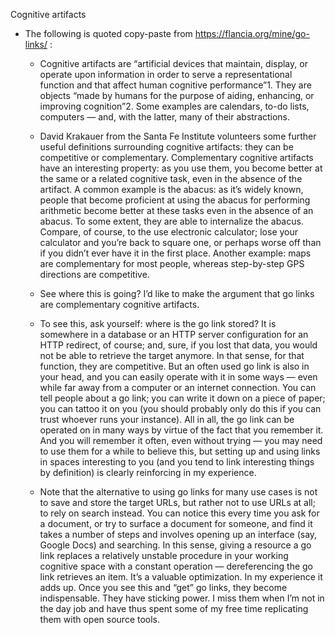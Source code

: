 Cognitive artifacts

- The following is quoted copy-paste from https://flancia.org/mine/go-links/ : 
  - Cognitive artifacts are “artificial devices that maintain, display, or operate upon information in order to serve a representational function and that affect human cognitive performance”1. They are objects “made by humans for the purpose of aiding, enhancing, or improving cognition”2. Some examples are calendars, to-do lists, computers — and, with the latter, many of their abstractions.

  - David Krakauer from the Santa Fe Institute volunteers some further useful definitions surrounding cognitive artifacts: they can be competitive or complementary. Complementary cognitive artifacts have an interesting property: as you use them, you become better at the same or a related cognitive task, even in the absence of the artifact. A common example is the abacus: as it’s widely known, people that become proficient at using the abacus for performing arithmetic become better at these tasks even in the absence of an abacus. To some extent, they are able to internalize the abacus. Compare, of course, to the use electronic calculator; lose your calculator and you’re back to square one, or perhaps worse off than if you didn’t ever have it in the first place. Another example: maps are complementary for most people, whereas step-by-step GPS directions are competitive.

  - See where this is going? I’d like to make the argument that go links are complementary cognitive artifacts.

  - To see this, ask yourself: where is the go link stored? It is somewhere in a database or an HTTP server configuration for an HTTP redirect, of course; and, sure, if you lost that data, you would not be able to retrieve the target anymore. In that sense, for that function, they are competitive. But an often used go link is also in your head, and you can easily operate with it in some ways — even while far away from a computer or an internet connection. You can tell people about a go link; you can write it down on a piece of paper; you can tattoo it on you (you should probably only do this if you can trust whoever runs your instance). All in all, the go link can be operated on in many ways by virtue of the fact that you remember it. And you will remember it often, even without trying — you may need to use them for a while to believe this, but setting up and using links in spaces interesting to you (and you tend to link interesting things by definition) is clearly reinforcing in my experience.

  - Note that the alternative to using go links for many use cases is not to save and store the target URLs, but rather not to use URLs at all; to rely on search instead. You can notice this every time you ask for a document, or try to surface a document for someone, and find it takes a number of steps and involves opening up an interface (say, Google Docs) and searching. In this sense, giving a resource a go link replaces a relatively unstable procedure in your working cognitive space with a constant operation — dereferencing the go link retrieves an item. It’s a valuable optimization. In my experience it adds up. Once you see this and “get” go links, they become indispensable. They have sticking power. I miss them when I’m not in the day job and have thus spent some of my free time replicating them with open source tools.